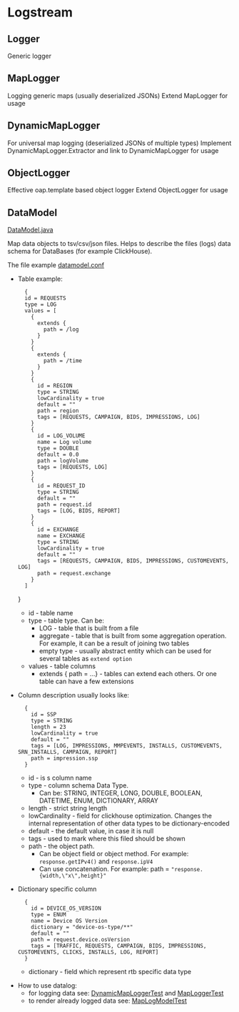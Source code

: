 # Logstream

## Logger
Generic logger

## MapLogger
Logging generic maps (usually deserialized JSONs)
Extend MapLogger for usage

## DynamicMapLogger
For universal map logging (deserialized JSONs of multiple types)
Implement DynamicMapLogger.Extractor and link to DynamicMapLogger for usage

## ObjectLogger
Effective oap.template based object logger
Extend ObjectLogger for usage

## DataModel
 
[DataModel.java](oap-logstream-data/src/main/java/oap/logstream/data/DataModel.java) 

Map data objects to tsv/csv/json files. Helps to describe the files (logs) data schema for DataBases (for example ClickHouse).

The file example [datamodel.conf](oap-logstream-data/src/test/resources/oap/logstream/data/map/MapLogModelTest/datamodel.conf)

* Table example:

        {
        id = REQUESTS
        type = LOG
        values = [
          {
            extends {
              path = /log
            }
          }
          {
            extends {
              path = /time
            }
          }
          {
            id = REGION
            type = STRING
            lowCardinality = true
            default = ""
            path = region
            tags = [REQUESTS, CAMPAIGN, BIDS, IMPRESSIONS, LOG]
          }
          {
            id = LOG_VOLUME
            name = Log volume
            type = DOUBLE
            default = 0.0
            path = logVolume
            tags = [REQUESTS, LOG]
          }
          {
            id = REQUEST_ID
            type = STRING
            default = ""
            path = request.id
            tags = [LOG, BIDS, REPORT]
          }
          {
            id = EXCHANGE
            name = EXCHANGE
            type = STRING
            lowCardinality = true
            default = ""
            tags = [REQUESTS, CAMPAIGN, BIDS, IMPRESSIONS, CUSTOMEVENTS, LOG]
            path = request.exchange
          }
        ]
     }
  * id - table name
  * type - table type. Can be:
    * LOG - table that is built from a file  
    * aggregate - table that is built from some aggregation operation. For example, it can be a result of joining two tables
    * empty type - usually abstract entity which can be used for several tables as `extend option`
  * values - table columns
    * extends { path = ...} - tables can extend each others. Or one table can have a few extensions 

<p>

* Column description usually looks like:

        {
          id = SSP
          type = STRING
          length = 23
          lowCardinality = true
          default = ""
          tags = [LOG, IMPRESSIONS, MMPEVENTS, INSTALLS, CUSTOMEVENTS, SRN_INSTALLS, CAMPAIGN, REPORT]
          path = impression.ssp
        }

    * id - is s column name
    * type - column schema Data Type. 
      * Can be: STRING, INTEGER, LONG, DOUBLE, BOOLEAN, DATETIME, ENUM, DICTIONARY, ARRAY
    * length - strict string length
    * lowCardinality - field for clickhouse optimization. Changes the internal representation of other data types to be dictionary-encoded
    * default - the default value, in case it is null
    * tags - used to mark where this filed should be shown
    * path - the object path. 
      * Can be object field or object method. For example: `response.getIPv4()` and `response.ipV4`
      * Can use concatenation. For example: path = `"response.{width,\"x\",height}"`
    
* Dictionary specific column
  
        {
          id = DEVICE_OS_VERSION
          type = ENUM
          name = Device OS Version
          dictionary = "device-os-type/**"
          default = ""
          path = request.device.osVersion
          tags = [TRAFFIC, REQUESTS, CAMPAIGN, BIDS, IMPRESSIONS, CUSTOMEVENTS, CLICKS, INSTALLS, LOG, REPORT]
        }
  * dictionary - field which represent rtb specific data type
<p>
    
* How to use datalog:
  * for logging data see: [DynamicMapLoggerTest](oap-logstream-data/src/test/java/oap/logstream/data/dynamic/DynamicMapLoggerTest.java) and 
  [MapLoggerTest](oap-logstream-data/src/test/java/oap/logstream/data/map/MapLoggerTest.java)
  * to render already logged data see: [MapLogModelTest](oap-logstream-data/src/test/java/oap/logstream/data/map/MapLogModelTest.java) 
